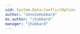 ```yaml
---
uid: System.Data.ConflictOption
author: "JennieHubbard"
ms.author: "jhubbard"
manager: "jhubbard"
---
```

